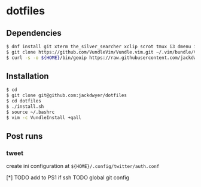 # dotfiles

## Dependencies
```bash
$ dnf install git xterm the_silver_searcher xclip scrot tmux i3 dmenu i3lock vagrant neovim direnv curl go jq weechat python-virtualenv openvpn nmap ShellCheck feh
$ git clone https://github.com/VundleVim/Vundle.vim.git ~/.vim/bundle/Vundle.vim
$ curl -s -o ${HOME}/bin/geoip https://raw.githubusercontent.com/jackdwyer/geoip/master/geoip.sh && chmod +x ${HOME}/bin/geoip
```

## Installation
```bash
$ cd
$ git clone git@github.com:jackdwyer/dotfiles
$ cd dotfiles
$ ./install.sh
$ source ~/.bashrc
$ vim -c VundleInstall +qall
```

## Post runs
### tweet
create ini configuration at `${HOME}/.config/twitter/auth.conf`

[*] TODO add to PS1 if ssh
TODO global git config
